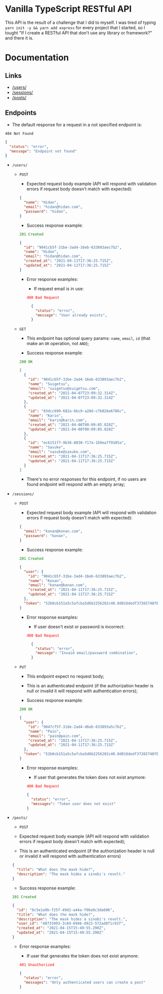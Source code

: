 # Vanilla TypeScript RESTful API

This API is the result of a challenge that I did to myself. I was tired of typing `yarn init -y && yarn add express` for every project that I started, so I tought "If I create a RESTful API that don't use any library or framework?" and there it is.

# Documentation

## Links

- <a href="#users">/users/</a>
- <a href="#sessions">/sessions/</a>
- <a href="#posts">/posts/</a>

## Endpoints

- The default response for a request in a not specified endpoint is:

`404 Not Found`

```json
{
  "status": "error",
  "message": "Endpoint not found"
}
```

<div id="users"></div>

- `/users/`

  - `POST`

    - Expected request body example (API will respond with validation errors if request body doesn't match with expected):

    ```json
    {
      "name": "Hidan",
      "email": "hidan@hidan.com",
      "password": "hidan",
    }
    ```

    - Success response example:

    <code style="color: green;">201 Created</code>
    ```json
    {
      "id": "9041cb5f-31be-3ad4-16eb-633893aec7b2",
      "name": "Hidan",
      "email": "hidan@hidan.com",
      "created_at": "2021-04-11T17:36:25.715Z",
      "updated_at": "2021-04-11T17:36:25.715Z"
    }
    ```

    - Error response examples:

      - If request email is in use:

      <code style="color: red;">400 Bad Request</code>
      ```json
        {
          "status": "error",
          "message": "User already exists",
        }
      ```

  - `GET`

    - This endpoint has optional query params: `name`, `email`, `id` (that make an `OR` operation, not `AND`);

    - Success response example:

    <code style="color: green;">200 OK</code>
    ```json
    [
      {
        "id": "9041cb5f-31be-3ad4-16eb-633893aec7b2",
        "name": "Suigetsu",
        "email": "suigetsu@suigetsu.com",
        "created_at": "2021-04-07T23:09:32.314Z",
        "updated_at": "2021-04-07T23:09:32.314Z"
      },
      {
        "id": "83dcc699-682a-bbc9-a20d-c7b026e6786c",
        "name": "Karin",
        "email": "karin@karin.com",
        "created_at": "2021-04-08T00:09:05.828Z",
        "updated_at": "2021-04-08T00:09:05.828Z"
      },
      {
        "id": "ec6151f7-9b36-8830-f17a-1b9ea7f9105a",
        "name": "Sasuke",
        "email": "sasuke@sasuke.com",
        "created_at": "2021-04-11T17:36:25.715Z",
        "updated_at": "2021-04-11T17:36:25.715Z"
      }
    ]
    ```

    - There's no error responses for this endpoint, if no users are found endpoint will respond with an empty array;



<div id="sessions"></div>

- `/sessions/`

  - `POST`

    - Expected request body example (API will respond with validation errors if request body doesn't match with expected):

    ```json
    {
      "email": "konan@konan.com",
      "password": "konan",
    }
    ```

    - Success response example:

    <code style="color: green;">201 Created</code>
    ```json
    {
      "user": {
        "id": "9041cb5f-31be-3ad4-16eb-633893aec7b2",
        "name": "Konan",
        "email": "konan@konan.com",
        "created_at": "2021-04-11T17:36:25.715Z",
        "updated_at": "2021-04-11T17:36:25.715Z"
      },
      "token": "52b0cb151a5c5afcba5d6b2256202c48.0d016dedf37265748f01b56fb9ae59397575fc5ab63d9f0558c5467254d0c99a6f09f5bfefc32ec3f2276b4acb2ab5688709fe1df626325ebf2bc85eb4be4365b9150f1fad8ccf69109ac59c2a9a647cecfcaefeeb407659"
    }
    ```

    - Error response examples:

      - If user doesn't exist or password is incorrect:

      <code style="color: red;">400 Bad Request</code>
      ```json
        {
          "status": "error",
          "message": "Invaid email/password combination",
        }
      ```

  - `PUT`

    - This endpoint expect no request body;

    - This is an authenticated endpoint (if the authorization header is null or invalid it will respond with authentication errors);

    - Success response example:

    <code style="color: green;">200 OK</code>
    ```json
    {
      "user": {
        "id": "9047cf5f-31de-2ad4-d6eb-633893a5c7b2",
        "name": "Pain",
        "email": "pain@pain.com",
        "created_at": "2021-04-11T17:36:25.715Z",
        "updated_at": "2021-04-11T17:36:25.715Z"
      },
      "token": "52b0cb151a5c5afcba5d6b2256202c48.0d016dedf37265748f01b56fb9ae59397575fc5ab63d9f0558c5467254d0c99a6f09f5bfefc32ec3f2276b4acb2ab5688709fe1df626325ebf2bc85eb4be4365b9150f1fad8ccf69109ac59c2a9a647cecfcaefeeb407659"
    }
    ```

    - Error response examples:

      - If user that generates the token does not exist anymore:

      <code style="color: red;">400 Bad Request</code>
      ```json
      {
        "status": "error",
        "messages": "Token user does not exist"
      }
      ```

<div id="posts"></div>

- `/posts/`

  - `POST`

  - Expected request body example (API will respond with validation errors if request body doesn't match with expected);

  - This is an authenticated endpoint (if the authorization header is null or invalid it will respond with authentication errors)

  ```json
  {
    "title": "What does the mask hide?",
    "description": "The mask hides a sinobi's revolt."
  }
  ```

  - Success response example:

  <code style="color: green;">201 Created</code>

  ```json
  {
    "id": "8c5e1a9b-f25f-49d2-a44a-f96a9c3da606",
    "title": "What does the mask hide?",
    "description": "The mask hides a sinobi's revolt.",
    "user_id": "40733493-3c8d-6946-d923-572ad8f1c937",
    "created_at": "2021-04-15T15:49:55.290Z",
    "updated_at": "2021-04-15T15:49:55.290Z"
  }
  ```

  - Error response examples:

    - If user that generates the token does not exist anymore:

    <code style="color: red;">401 Unauthorized</code>

    ```json
    {
      "status": "error",
      "messages": "Only authenticated users can create a post"
    }
    ```
